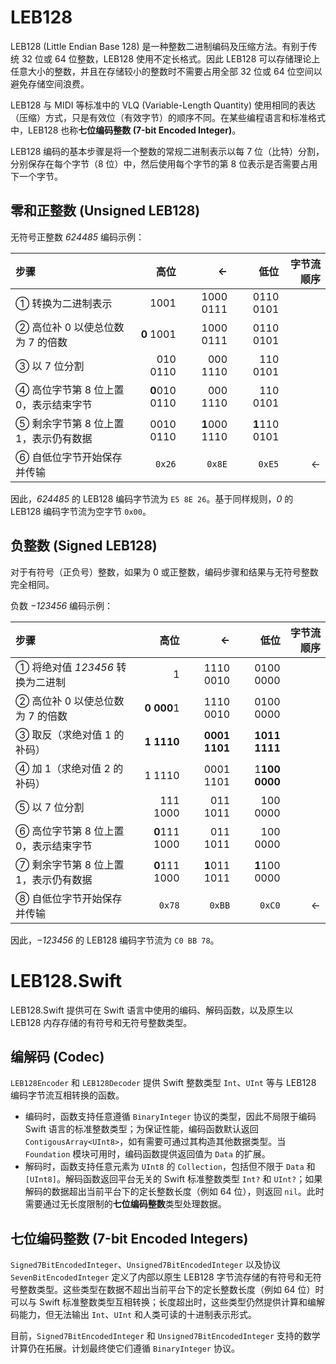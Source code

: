 # LEB128

LEB128 (Little Endian Base 128) 是一种整数二进制编码及压缩方法。有别于传统 32 位或 64 位整数，LEB128 使用不定长格式。因此 LEB128 可以存储理论上任意大小的整数，并且在存储较小的整数时不需要占用全部 32 位或 64 位空间以避免存储空间浪费。

LEB128 与 MIDI 等标准中的 VLQ (Variable-Length Quantity) 使用相同的表达（压缩）方式，只是有效位（有效字节）的顺序不同。在某些编程语言和标准格式中，LEB128 也称**七位编码整数 (7-bit Encoded Integer)**。

LEB128 编码的基本步骤是将一个整数的常规二进制表示以每 7 位（比特）分割，分别保存在每个字节（8 位）中，然后使用每个字节的第 8 位表示是否需要占用下一个字节。

## 零和正整数 (Unsigned LEB128)

无符号正整数 *624485* 编码示例：

| 步骤                                  |          高位 |             ← |          低位 | 字节流顺序 |
| :------------------------------------ | ------------: | ------------: | ------------: | ---------: |
| ① 转换为二进制表示                    |          1001 |     1000 0111 |     0110 0101 |            |
| ② 高位补 0 以使总位数为 7 的倍数      |    **0** 1001 |     1000 0111 |     0110 0101 |            |
| ③ 以 7 位分割                         |      010 0110 |      000 1110 |      110 0101 |            |
| ④ 高位字节第 8 位上置 0，表示结束字节 | **0**010 0110 |      000 1110 |      110 0101 |            |
| ⑤ 剩余字节第 8 位上置 1，表示仍有数据 |     0010 0110 | **1**000 1110 | **1**110 0101 |            |
| ⑥ 自低位字节开始保存并传输            |        `0x26` |        `0x8E` |        `0xE5` |          ← |

因此，*624485* 的 LEB128 编码字节流为 `E5 8E 26`。基于同样规则，*0* 的 LEB128 编码字节流为空字节 `0x00`。

## 负整数 (Signed LEB128)

对于有符号（正负号）整数，如果为 0 或正整数，编码步骤和结果与无符号整数完全相同。

负数 *−123456* 编码示例：

| 步骤                                  |           高位 |                 ← |              低位 | 字节流顺序 |
| :------------------------------------ | -------------: | ----------------: | ----------------: | ---------: |
| ① 将绝对值 *123456* 转换为二进制      |              1 |         1110 0010 |         0100 0000 |            |
| ② 高位补 0 以使总位数为 7 的倍数      | **0** **000**1 |         1110 0010 |         0100 0000 |            |
| ③ 取反（求绝对值 1 的补码）           | **1** **1110** | **0001** **1101** | **1011** **1111** |            |
| ④ 加 1（求绝对值 2 的补码）           |         1 1110 |         0001 1101 | 1**100** **0000** |            |
| ⑤ 以 7 位分割                         |       111 1000 |          011 1011 |          100 0000 |            |
| ⑥ 高位字节第 8 位上置 0，表示结束字节 |  **0**111 1000 |          011 1011 |          100 0000 |            |
| ⑦ 剩余字节第 8 位上置 1，表示仍有数据 |  **0**111 1000 |     **1**011 1011 |     **1**100 0000 |            |
| ⑧ 自低位字节开始保存并传输            |         `0x78` |            `0xBB` |            `0xC0` |          ← |

因此，*−123456* 的 LEB128 编码字节流为 `C0 BB 78`。

# LEB128.Swift

LEB128.Swift 提供可在 Swift 语言中使用的编码、解码函数，以及原生以 LEB128 内存存储的有符号和无符号整数类型。

## 编解码 (Codec)

`LEB128Encoder` 和 `LEB128Decoder` 提供 Swift 整数类型 `Int`、`UInt` 等与 LEB128 编码字节流互相转换的函数。

- 编码时，函数支持任意遵循 `BinaryInteger` 协议的类型，因此不局限于编码 Swift 语言的标准整数类型；为保证性能，编码函数默认返回 `ContigousArray<UInt8>`，如有需要可通过其构造其他数据类型。当 `Foundation` 模块可用时，编码函数提供返回值为 `Data` 的扩展。
- 解码时，函数支持任意元素为 `UInt8` 的 `Collection`，包括但不限于 `Data` 和 `[UInt8]`。解码函数返回平台无关的 Swift 标准整数类型 `Int?` 和 `UInt?`；如果解码的数据超出当前平台下的定长整数长度（例如 64 位），则返回 `nil`。此时需要通过无长度限制的**七位编码整数**类型处理数据。

## 七位编码整数 (7-bit Encoded Integers)

`Signed7BitEncodedInteger`、`Unsigned7BitEncodedInteger` 以及协议 `SevenBitEncodedInteger` 定义了内部以原生 LEB128 字节流存储的有符号和无符号整数类型。这些类型在数据不超出当前平台下的定长整数长度（例如 64 位）时可以与 Swift 标准整数类型互相转换；长度超出时，这些类型仍然提供计算和编解码能力，但无法输出 `Int`、`UInt` 和人类可读的十进制表示形式。

目前，`Signed7BitEncodedInteger` 和 `Unsigned7BitEncodedInteger` 支持的数学计算仍在拓展。计划最终使它们遵循 `BinaryInteger` 协议。 


